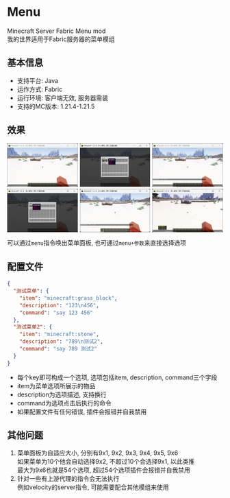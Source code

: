 # Menu
Minecraft Server Fabric Menu mod  
我的世界适用于Fabric服务器的菜单模组

## 基本信息
* 支持平台: Java
* 运作方式: Fabric
* 运行环境: 客户端无效, 服务器需装
* 支持的MC版本: 1.21.4-1.21.5

## 效果

<div style="display: grid; grid-template-columns: repeat(3, 1fr); gap: 5px">
    <img src="img/1.png" alt=""/>
    <img src="img/2.png" alt=""/>
    <img src="img/4.png" alt=""/>
    <img src="img/3.png" alt=""/>
    <img src="img/5.png" alt=""/>
    <img src="img/6.png" alt=""/>
</div>

可以通过`menu`指令唤出菜单面板, 也可通过`menu+参数`来直接选择选项

## 配置文件
```json
{
  "测试菜单": {
    "item": "minecraft:grass_block",
    "description": "123\n456",
    "command": "say 123 456"
  },
  "测试菜单2": {
    "item": "minecraft:stone",
    "description": "789\n测试2",
    "command": "say 789 测试2"
  }
}
```
* 每个key即可构成一个选项, 选项包括item, description, command三个字段
* item为菜单选项所展示的物品
* description为选项描述, 支持换行
* command为选项点击后执行的命令
* 如果配置文件有任何错误, 插件会报错并自我禁用

## 其他问题
1. 菜单面板为自适应大小, 分别有9x1, 9x2, 9x3, 9x4, 9x5, 9x6  
   如果菜单为10个他会自动选择9x2, 不超过10个会选择9x1, 以此类推  
   最大为9x6也就是54个选项, 超过54个选项插件会报错并自我禁用
2. 针对一些有上游代理的指令会无法执行  
   例如velocity的server指令, 可能需要配合其他模组来使用
